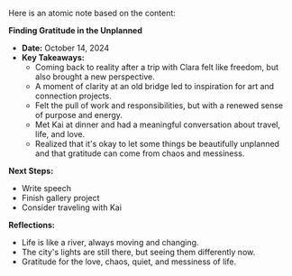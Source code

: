 Here is an atomic note based on the content:

**Finding Gratitude in the Unplanned**

* **Date:** October 14, 2024
* **Key Takeaways:**
	+ Coming back to reality after a trip with Clara felt like freedom, but also brought a new perspective.
	+ A moment of clarity at an old bridge led to inspiration for art and connection projects.
	+ Felt the pull of work and responsibilities, but with a renewed sense of purpose and energy.
	+ Met Kai at dinner and had a meaningful conversation about travel, life, and love.
	+ Realized that it's okay to let some things be beautifully unplanned and that gratitude can come from chaos and messiness.

**Next Steps:**

* Write speech
* Finish gallery project
* Consider traveling with Kai

**Reflections:**

* Life is like a river, always moving and changing.
* The city's lights are still there, but seeing them differently now.
* Gratitude for the love, chaos, quiet, and messiness of life.